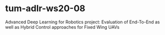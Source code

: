 # tum-adlr-ws20-08
Advanced Deep Learning for Robotics project: Evaluation of End-To-End as well as Hybrid Control approaches for Fixed Wing UAVs
